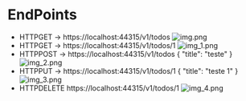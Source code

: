 ﻿# EndPoints

* HTTPGET -> https://localhost:44315/v1/todos
![img.png](img.png)
* HTTPGET -> https://localhost:44315/v1/todos/1
![img_1.png](img_1.png)
* HTTPPOST -> https://localhost:44315/v1/todos
  {
  "title": "teste"
  }
![img_2.png](img_2.png)
* HTTPPUT -> https://localhost:44315/v1/todos/1
  {
  "title": "teste 1"
  }
![img_3.png](img_3.png)
* HTTPDELETE https://localhost:44315/v1/todos/1
![img_4.png](img_4.png)
